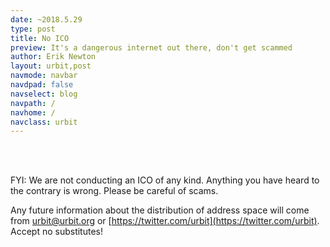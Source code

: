 ```yaml
---
date: ~2018.5.29
type: post
title: No ICO
preview: It's a dangerous internet out there, don't get scammed
author: Erik Newton
layout: urbit,post
navmode: navbar
navdpad: false
navselect: blog
navpath: /
navhome: /
navclass: urbit
---
```

<br /><br />

FYI: We are not conducting an ICO of any kind. Anything you have heard to the contrary is wrong. Please be careful of scams.

Any future information about the distribution of address space will come from urbit@urbit.org or [https://twitter.com/urbit](https://twitter.com/urbit). Accept no substitutes!

